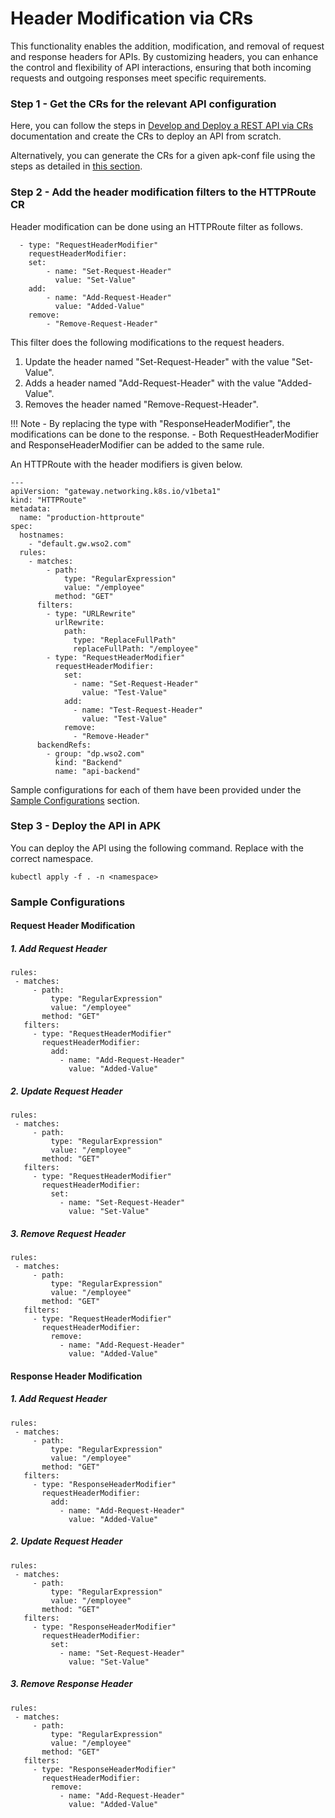 # Header Modification via CRs

This functionality enables the addition, modification, and removal of request and response headers for APIs. By customizing headers, you can enhance the control and flexibility of API interactions, ensuring that both incoming requests and outgoing responses meet specific requirements.

### Step 1 - Get the CRs for the relevant API configuration

Here, you can follow the steps in <a href="../../../../create-api/create-and-deploy-apis/rest/create-rest-api-using-crs" target="_blank">Develop and Deploy a REST API via CRs</a> documentation and create the CRs to deploy an API from scratch. 

Alternatively, you can generate the CRs for a given apk-conf file using the steps as detailed in <a href="../../../../api-management-overview/tools-for-api-development#option-2-generate-k8s-custom-resources-using-config-generator-tool-and-deploy-the-api-using-kubernetes-client" target="_blank">this section</a>.

### Step 2 - Add the header modification filters to the HTTPRoute CR

Header modification can be done using an HTTPRoute filter as follows.

```
  - type: "RequestHeaderModifier"
    requestHeaderModifier:
    set:
        - name: "Set-Request-Header"
          value: "Set-Value"
    add:
        - name: "Add-Request-Header"
          value: "Added-Value"
    remove:
        - "Remove-Request-Header"
```

This filter does the following modifications to the request headers.

1. Update the header named "Set-Request-Header" with the value "Set-Value".
2. Adds a header named "Add-Request-Header" with the value "Added-Value".
3. Removes the header named "Remove-Request-Header".

!!! Note
    - By replacing the type with "ResponseHeaderModifier", the modifications can be done to the response. 
    - Both RequestHeaderModifier and ResponseHeaderModifier can be added to the same rule.

An HTTPRoute with the header modifiers is given below.

```
---
apiVersion: "gateway.networking.k8s.io/v1beta1"
kind: "HTTPRoute"
metadata:
  name: "production-httproute"
spec:
  hostnames:
    - "default.gw.wso2.com"
  rules:
    - matches:
        - path:
            type: "RegularExpression"
            value: "/employee"
          method: "GET"
      filters:
        - type: "URLRewrite"
          urlRewrite:
            path:
              type: "ReplaceFullPath"
              replaceFullPath: "/employee"
        - type: "RequestHeaderModifier"
          requestHeaderModifier:
            set:
              - name: "Set-Request-Header"
                value: "Test-Value"
            add:
              - name: "Test-Request-Header"
                value: "Test-Value"
            remove:
              - "Remove-Header"
      backendRefs:
        - group: "dp.wso2.com"
          kind: "Backend"
          name: "api-backend"
```

Sample configurations for each of them have been provided under the [Sample Configurations](#sample-configurations) section.

### Step 3 - Deploy the API in APK
You can deploy the API using the following command. Replace <namespace> with the correct namespace.
```
kubectl apply -f . -n <namespace>
```

### Sample Configurations

#### Request Header Modification

##### 1. Add Request Header

```
rules:
 - matches:
     - path:
         type: "RegularExpression"
         value: "/employee"
       method: "GET"
   filters:
     - type: "RequestHeaderModifier"
       requestHeaderModifier:
         add:
           - name: "Add-Request-Header"
             value: "Added-Value"
```

##### 2. Update Request Header

```
rules:
 - matches:
     - path:
         type: "RegularExpression"
         value: "/employee"
       method: "GET"
   filters:
     - type: "RequestHeaderModifier"
       requestHeaderModifier:
         set:
           - name: "Set-Request-Header"
             value: "Set-Value"
```

##### 3. Remove Request Header

```
rules:
 - matches:
     - path:
         type: "RegularExpression"
         value: "/employee"
       method: "GET"
   filters:
     - type: "RequestHeaderModifier"
       requestHeaderModifier:
         remove:
           - name: "Add-Request-Header"
             value: "Added-Value"
```

#### Response Header Modification

##### 1. Add Request Header

```
rules:
 - matches:
     - path:
         type: "RegularExpression"
         value: "/employee"
       method: "GET"
   filters:
     - type: "ResponseHeaderModifier"
       requestHeaderModifier:
         add:
           - name: "Add-Request-Header"
             value: "Added-Value"
```

##### 2. Update Request Header

```
rules:
 - matches:
     - path:
         type: "RegularExpression"
         value: "/employee"
       method: "GET"
   filters:
     - type: "ResponseHeaderModifier"
       requestHeaderModifier:
         set:
           - name: "Set-Request-Header"
             value: "Set-Value"
```

##### 3. Remove Response Header

```
rules:
 - matches:
     - path:
         type: "RegularExpression"
         value: "/employee"
       method: "GET"
   filters:
     - type: "ResponseHeaderModifier"
       requestHeaderModifier:
         remove:
           - name: "Add-Request-Header"
             value: "Added-Value"
```
